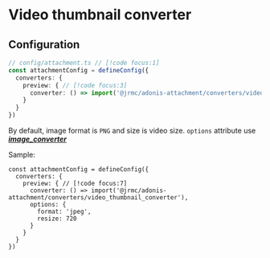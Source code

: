 
# Video thumbnail converter

<!--@include: ../partials/install-video.md-->


## Configuration

```typescript
// config/attachment.ts // [!code focus:1]
const attachmentConfig = defineConfig({
  converters: {
    preview: { // [!code focus:3]
      converter: () => import('@jrmc/adonis-attachment/converters/video_thumbnail_converter'),
    }
  }
})
```

By default, image format is `PNG` and size is video size. `options` attribute use ***[image_converter](/guide/converters/image)***

Sample:

```typescript{5-8}
const attachmentConfig = defineConfig({
  converters: {
    preview: { // [!code focus:7]
      converter: () => import('@jrmc/adonis-attachment/converters/video_thumbnail_converter'),
      options: {
        format: 'jpeg',
        resize: 720
      }
    }
  }
})
```
